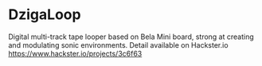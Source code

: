 # DzigaLoop
Digital multi-track tape looper based on Bela Mini board, strong at creating and modulating sonic environments.
Detail available on Hackster.io
https://www.hackster.io/projects/3c6f63
